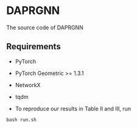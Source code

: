 # DAPRGNN
The source code of DAPRGNN

## Requirements
* PyTorch
* PyTorch Geometric >= 1.3.1  
* NetworkX
* tqdm  

* To reproduce our results in Table II and III, run  
```linux
bash run.sh
```
